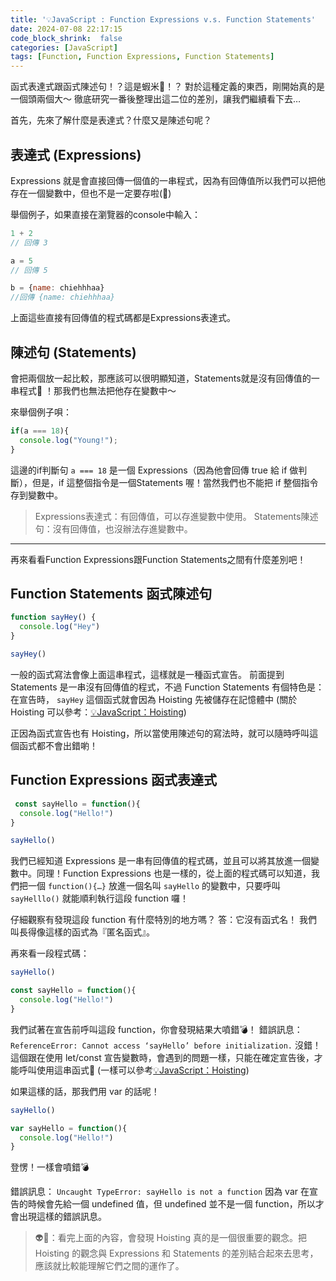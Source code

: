 ```yaml
---
title: '💡JavaScript : Function Expressions v.s. Function Statements'
date: 2024-07-08 22:17:15
code_block_shrink:  false
categories: [JavaScript]
tags: [Function, Function Expressions, Function Statements]
---
```


函式表達式跟函式陳述句！？這是蝦米🍤！？
對於這種定義的東西，剛開始真的是一個頭兩個大～
徹底研究一番後整理出這二位的差別，讓我們繼續看下去…

 <!-- more -->

首先，先來了解什麼是表達式？什麼又是陳述句呢？

## 表達式 (Expressions)

Expressions 就是會直接回傳一個值的一串程式，因為有回傳值所以我們可以把他存在一個變數中，但也不是一定要存啦(🤣)

舉個例子，如果直接在瀏覽器的console中輸入：

```javascript
1 + 2 
// 回傳 3

a = 5
// 回傳 5

b = {name: chiehhhaa}
//回傳 {name: chiehhhaa}
```

上面這些直接有回傳值的程式碼都是Expressions表達式。

## 陳述句 (Statements)

會把兩個放一起比較，那應該可以很明顯知道，Statements就是沒有回傳值的一串程式🍢 ！那我們也無法把他存在變數中～

來舉個例子唄：

```javascript
if(a === 18){
  console.log("Young!");
}
```

這邊的if判斷句 `a === 18` 是一個 Expressions（因為他會回傳 true 給 if 做判斷），但是，if 這整個指令是一個Statements 喔！當然我們也不能把 if 整個指令存到變數中。

> Expressions表達式：有回傳值，可以存進變數中使用。
Statements陳述句：沒有回傳值，也沒辦法存進變數中。

---

再來看看Function Expressions跟Function Statements之間有什麼差別吧！

## Function Statements 函式陳述句

```javascript
function sayHey() {
  console.log("Hey")
}

sayHey()
```

一般的函式寫法會像上面這串程式，這樣就是一種函式宣告。
前面提到 Statements 是一串沒有回傳值的程式，不過 Function Statements 有個特色是：在宣告時， `sayHey` 這個函式就會因為 Hoisting 先被儲存在記憶體中 (關於 Hoisting 可以參考：[💡JavaScript：Hoisting](https://chiehhhaa.github.io/2024/07/08/JavaScript-Hoisting/))

正因為函式宣告也有 Hoisting，所以當使用陳述句的寫法時，就可以隨時呼叫這個函式都不會出錯喲！

## Function Expressions 函式表達式

```javascript
 const sayHello = function(){
  console.log("Hello!")
}

sayHello()
```

我們已經知道 Expressions 是一串有回傳值的程式碼，並且可以將其放進一個變數中。同理！Function Expressions 也是一樣的，從上面的程式碼可以知道，我們把一個 `function(){…}` 放進一個名叫 `sayHello` 的變數中，只要呼叫 `sayHelllo()`  就能順利執行這段 function 囉！

仔細觀察有發現這段 function 有什麼特別的地方嗎？
答：它沒有函式名！
我們叫長得像這樣的函式為『匿名函式』。

再來看一段程式碼：

```javascript
sayHello()

const sayHello = function(){
  console.log("Hello!")
}
```

我們試著在宣告前呼叫這段 function，你會發現結果大噴錯💣！
錯誤訊息：
`ReferenceError: Cannot access ‘sayHello’ before initialization.`
沒錯！這個跟在使用 let/const 宣告變數時，會遇到的問題一樣，只能在確定宣告後，才能呼叫使用這串函式📢 (一樣可以參考[💡JavaScript：Hoisting](https://chiehhhaa.github.io/2024/07/08/JavaScript-Hoisting/))

如果這樣的話，那我們用 var 的話呢！

```javascript
sayHello()

var sayHello = function(){
  console.log("Hello!")
}
```

登愣！一樣會噴錯💣

錯誤訊息：
`Uncaught TypeError: sayHello is not a function`
因為 var 在宣告的時候會先給一個 undefined 值，但 undefined 並不是一個 function，所以才會出現這樣的錯誤訊息。



>👽💬：看完上面的內容，會發現 Hoisting 真的是一個很重要的觀念。把 Hoisting 的觀念與 Expressions 和 Statements 的差別結合起來去思考，應該就比較能理解它們之間的運作了。
